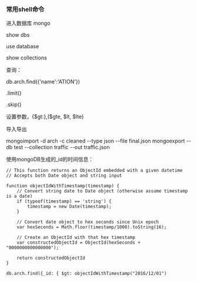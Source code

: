 ### 常用shell命令

进入数据库 mongo

show dbs

use database

show collections

查询：

db.arch.find({'name':'ATION'})

.limit()

.skip()

设置参数，{\$gt:},(\$gte, \$lt, \$lte)



导入导出

mongoimport -d arch -c cleaned --type json --file final.json
mongoexport --db test --collection traffic --out traffic.json



使用mongoDB生成的_id的时间信息：

    // This function returns an ObjectId embedded with a given datetime
    // Accepts both Date object and string input
    
    function objectIdWithTimestamp(timestamp) {
        // Convert string date to Date object (otherwise assume timestamp is a date)
        if (typeof(timestamp) == 'string') {
            timestamp = new Date(timestamp);
        }
    
        // Convert date object to hex seconds since Unix epoch
        var hexSeconds = Math.floor(timestamp/1000).toString(16);
    
        // Create an ObjectId with that hex timestamp
        var constructedObjectId = ObjectId(hexSeconds + "0000000000000000");
    
        return constructedObjectId
    }
    
    db.arch.find({_id: { $gt: objectIdWithTimestamp("2016/12/01")
